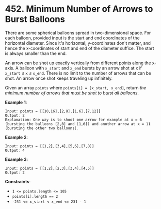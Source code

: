 # 452. Minimum Number of Arrows to Burst Balloons

There are some spherical balloons spread in two-dimensional space. For each balloon, provided input is the start and end coordinates of the horizontal diameter. Since it's horizontal, y-coordinates don't matter, and hence the x-coordinates of start and end of the diameter suffice. The start is always smaller than the end.

An arrow can be shot up exactly vertically from different points along the x-axis. A balloon with `x_start` and `x_end` bursts by an arrow shot at x if `x_start` ≤ `x` ≤ `x_end`. There is no limit to the number of arrows that can be shot. An arrow once shot keeps traveling up infinitely.

Given an array `points` where `points[i] = [x_start, x_end]`, return *the minimum number of arrows that must be shot to burst all balloons*.

**Example 1**:

```
Input: points = [[10,16],[2,8],[1,6],[7,12]]
Output: 2
Explanation: One way is to shoot one arrow for example at x = 6 (bursting the balloons [2,8] and [1,6]) and another arrow at x = 11 (bursting the other two balloons).
```

**Example 2**:

```
Input: points = [[1,2],[3,4],[5,6],[7,8]]
Output: 4
```

**Example 3**:

```
Input: points = [[1,2],[2,3],[3,4],[4,5]]
Output: 2
```

**Constraints**:

- `1 <= points.length <= 105`
- `points[i].length == 2`
- `-231 <= x_start < x_end <= 231 - 1`